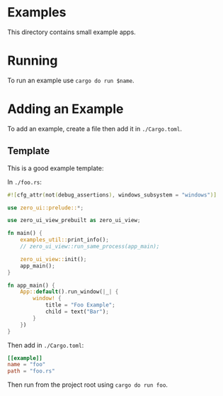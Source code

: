 # Examples

This directory contains small example apps.

# Running

To run an example use `cargo do run $name`.

# Adding an Example

To add an example, create a file then add it in `./Cargo.toml`.

## Template

This is a good example template:

In `./foo.rs`: 
```rust
#![cfg_attr(not(debug_assertions), windows_subsystem = "windows")]

use zero_ui::prelude::*;

use zero_ui_view_prebuilt as zero_ui_view;

fn main() {
    examples_util::print_info();
    // zero_ui_view::run_same_process(app_main);

    zero_ui_view::init();
    app_main();
}

fn app_main() {
    App::default().run_window(|_| {
        window! {
            title = "Foo Example";
            child = text("Bar");
        }
    })
}
```

Then add in `./Cargo.toml`:

```toml
[[example]]
name = "foo"
path = "foo.rs"
```

Then run from the project root using `cargo do run foo`.